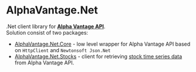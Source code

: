 # AlphaVantage.Net
.Net client library for [**Alpha Vantage API**](https://www.alphavantage.co/).  
Solution consist of two packages: 
- [AlphaVantage.Net.Core](AlphaVantage.Net/src/AlphaVantage.Net.Core) - low level wrapper for Alpha Vantage API based on `HttpClient` and `Newtonsoft Json.Net`
- [AlphaVantage.Net.Stocks](AlphaVantage.Net/src/AlphaVantage.Net.Stocks) - client for retrieving [stock time series data](https://www.alphavantage.co/documentation/#time-series-data) from Alpha Vantage API. 
